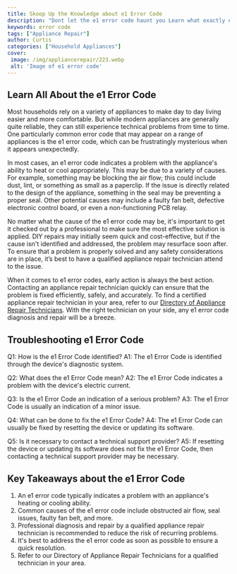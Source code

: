 ```yaml
---
title: Skoop Up the Knowledge about e1 Error Code
description: "Dont let the e1 error code haunt you Learn what exactly e1 mean and how to fix it in our latest blog post Put your worries to bed and get the knowledge you need"
keywords: error code
tags: ["Appliance Repair"]
author: Curtis
categories: ["Household Appliances"]
cover: 
 image: /img/appliancerepair/223.webp
 alt: 'Image of e1 error code'
---
```

## Learn All About the e1 Error Code 

Most households rely on a variety of appliances to make day to day living easier and more comfortable. But while modern appliances are generally quite reliable, they can still experience technical problems from time to time. One particularly common error code that may appear on a range of appliances is the e1 error code, which can be frustratingly mysterious when it appears unexpectedly. 

In most cases, an e1 error code indicates a problem with the appliance's ability to heat or cool appropriately. This may be due to a variety of causes. For example, something may be blocking the air flow; this could include dust, lint, or something as small as a paperclip. If the issue is directly related to the design of the appliance, something in the seal may be preventing a proper seal. Other potential causes may include a faulty fan belt, defective electronic control board, or even a non-functioning PCB relay. 

No matter what the cause of the e1 error code may be, it's important to get it checked out by a professional to make sure the most effective solution is applied. DIY repairs may initially seem quick and cost-effective, but if the cause isn't identified and addressed, the problem may resurface soon after. To ensure that a problem is properly solved and any safety considerations are in place, it’s best to have a qualified appliance repair technician attend to the issue.

When it comes to e1 error codes, early action is always the best action. Contacting an appliance repair technician quickly can ensure that the problem is fixed efficiently, safely, and accurately. To find a certified appliance repair technician in your area, refer to our [Directory of Appliance Repair Technicians](./pages/appliance-repair-technicians). With the right technician on your side, any e1 error code diagnosis and repair will be a breeze.

## Troubleshooting e1 Error Code

Q1: How is the e1 Error Code identified?
A1: The e1 Error Code is identified through the device's diagnostic system.

Q2: What does the e1 Error Code mean?
A2: The e1 Error Code indicates a problem with the device's electric current.

Q3: Is the e1 Error Code an indication of a serious problem?
A3: The e1 Error Code is usually an indication of a minor issue.

Q4: What can be done to fix the e1 Error Code?
A4: The e1 Error Code can usually be fixed by resetting the device or updating its software.

Q5: Is it necessary to contact a technical support provider?
A5: If resetting the device or updating its software does not fix the e1 Error Code, then contacting a technical support provider may be necessary.

## Key Takeaways about the e1 Error Code 
1. An e1 error code typically indicates a problem with an appliance's heating or cooling ability. 
2. Common causes of the e1 error code include obstructed air flow, seal issues, faulty fan belt, and more. 
3. Professional diagnosis and repair by a qualified appliance repair technician is recommended to reduce the risk of recurring problems. 
4. It's best to address the e1 error code as soon as possible to ensure a quick resolution. 
5. Refer to our Directory of Appliance Repair Technicians for a qualified technician in your area.
